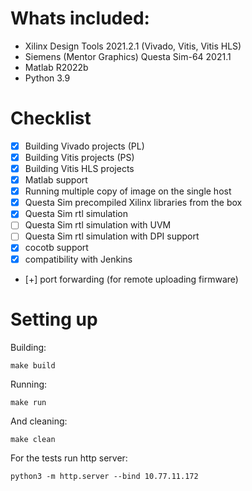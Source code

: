 # Whats included:
- Xilinx Design Tools 2021.2.1 (Vivado, Vitis, Vitis HLS)
- Siemens (Mentor Graphics) Questa Sim-64 2021.1
- Matlab R2022b
- Python 3.9

# Checklist
- [x] Building Vivado projects (PL)
- [x] Building Vitis projects (PS)
- [x] Building Vitis HLS projects
- [x] Matlab support
- [x] Running multiple copy of image on the single host
- [x] Questa Sim precompiled Xilinx libraries from the box
- [x] Questa Sim rtl simulation
- [ ] Questa Sim rtl simulation with UVM
- [ ] Questa Sim rtl simulation with DPI support
- [x] cocotb support
- [x] compatibility with Jenkins
- [+] port forwarding (for remote uploading firmware)

# Setting up

Building:
```
make build
```

Running:
```
make run
```

And cleaning:
```
make clean
```

For the tests run http server:
```
python3 -m http.server --bind 10.77.11.172
```
